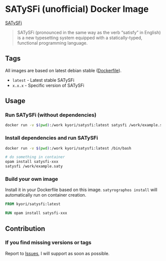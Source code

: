 # SATySFi (unofficial) Docker Image

[SATySFi](https://github.com/gfngfn/SATySFi)

> SATySFi (pronounced in the same way as the verb “satisfy” in English) is a new typesetting system equipped with a statically-typed, functional programming language.

## Tags

All images are based on latest debian stable ([Dockerfile](https://github.com/kyori19/docker-satysfi/blob/master/Dockerfile)).

* `latest` - Latest stable SATySFi
* `x.x.x` - Specific version of SATySFi

## Usage

### Run SATySFi (without dependencies)

```sh
docker run -v $(pwd):/work kyori/satysfi:latest satysfi /work/example.saty
```

### Install dependencies and run SATySFi

```sh
docker run -v $(pwd):/work kyori/satysfi:latest /bin/bash

# do something in container
opam install satysfi-xxx
satysfi /work/example.saty
```

### Build your own image

Install it in your Dockerfile based on this image.
`satyrographos install` will automatically run on container creation.

```Dockerfile
FROM kyori/satysfi:latest

RUN opam install satysfi-xxx
```

## Contribution

### If you find missing versions or tags

Report to [Issues](https://github.com/kyori19/docker-satysfi/issues), I will support as soon as possible.
